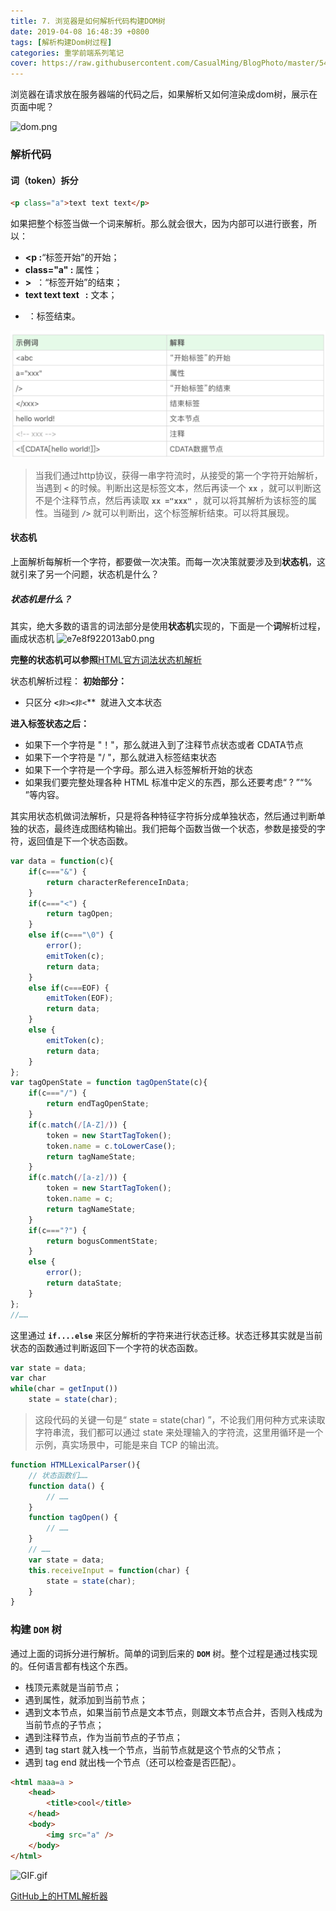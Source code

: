 ```yaml
---
title: 7. 浏览器是如何解析代码构建DOM树
date: 2019-04-08 16:48:39 +0800
tags: [解析构建Dom树过程]
categories: 重学前端系列笔记
cover: https://raw.githubusercontent.com/CasualMing/BlogPhoto/master/54a4d764.png
---
```

浏览器在请求放在服务器端的代码之后，如果解析又如何渲染成dom树，展示在页面中呢？

![dom.png](https://raw.githubusercontent.com/CasualMing/BlogPhoto/master/54a4d764.png)
<a name="d9457fa5"></a>
### 解析代码
<a name="ebf465eb"></a>
#### 词（token）拆分

```html
<p class="a">text text text</p>
```

如果把整个标签当做一个词来解析。那么就会很大，因为内部可以进行嵌套，所以：

- **<p :**“标签开始”的开始；
- **class="a" :** 属性；
- **>**  ：“标签开始”的结束；
- **text text text   :** 文本；
- **</p>** ：标签结束。

![f98444aa3ea7471d2414dd7d0f5e3a84.png](https://raw.githubusercontent.com/CasualMing/BlogPhoto/master/cca7834bfa46.png)

> 当我们通过http协议，获得一串字符流时，从接受的第一个字符开始解析，当遇到 **`<`** 的时候。判断出这是标签文本，然后再读一个 **`xx`** ，就可以判断这不是个注释节点，然后再读取 **`xx ="xxx"`** ，就可以将其解析为该标签的属性。当碰到 **`/>`** 就可以判断出，这个标签解析结束。可以将其展现。


<a name="3a5d8e29"></a>
#### 状态机
上面解析每解析一个字符，都要做一次决策。而每一次决策就要涉及到**状态机**，这就引来了另一个问题，状态机是什么？

##### 状态机是什么？
其实，绝大多数的语言的词法部分是使用**状态机**实现的，下面是一个**词**解析过程，画成状态机
![e7e8f922013ab0.png](https://raw.githubusercontent.com/CasualMing/BlogPhoto/master/45ac6aee42.png)

**完整的状态机可以参照**[HTML官方词法状态机解析](https://html.spec.whatwg.org/multipage/parsing.html#tokenization)

状态机解析过程：
**初始部分：**

- 只区分 **`<`**`非>`**`<`**`非<`**  就进入文本状态

**进入标签状态之后：**

- 如果下一个字符是 "！"，那么就进入到了注释节点状态或者 CDATA节点
- 如果下一个字符是 "/ "，那么就进入标签结束状态
- 如果下一个字符是一个字母。那么进入标签解析开始的状态
- 如果我们要完整处理各种 HTML 标准中定义的东西，那么还要考虑“ ? ”“% ”等内容。

其实用状态机做词法解析，只是将各种特征字符拆分成单独状态，然后通过判断单独的状态，最终连成图结构输出。我们把每个函数当做一个状态，参数是接受的字符，返回值是下一个状态函数。

```javascript
var data = function(c){
    if(c==="&") {
        return characterReferenceInData;
    }
    if(c==="<") {
        return tagOpen;
    }
    else if(c==="\0") {
        error();
        emitToken(c);
        return data;
    }
    else if(c===EOF) {
        emitToken(EOF);
        return data;
    }
    else {
        emitToken(c);
        return data;
    }
};
var tagOpenState = function tagOpenState(c){
    if(c==="/") {
        return endTagOpenState;
    }
    if(c.match(/[A-Z]/)) {
        token = new StartTagToken();
        token.name = c.toLowerCase();
        return tagNameState;
    }
    if(c.match(/[a-z]/)) {
        token = new StartTagToken();
        token.name = c;
        return tagNameState;
    }
    if(c==="?") {
        return bogusCommentState;
    }
    else {
        error();
        return dataState;
    }
};
//……
```

这里通过 **`if....else`** 来区分解析的字符来进行状态迁移。状态迁移其实就是当前状态的函数通过判断返回下一个字符的状态函数。

```javascript
var state = data;
var char
while(char = getInput())
    state = state(char);
```
> 这段代码的关键一句是“ state = state(char) ”，不论我们用何种方式来读取字符串流，我们都可以通过 state 来处理输入的字符流，这里用循环是一个示例，真实场景中，可能是来自 TCP 的输出流。
> 

```javascript
function HTMLLexicalParser(){
    // 状态函数们……
    function data() {
        // ……
    }
    function tagOpen() {
        // ……
    }
    // ……
    var state = data;
    this.receiveInput = function(char) {
        state = state(char);
    }
}
```

<a name="ee86bc99"></a>
### 构建 `DOM` 树
通过上面的词拆分进行解析。简单的词到后来的 **`DOM`** 树。整个过程是通过栈实现的。任何语言都有栈这个东西。

- 栈顶元素就是当前节点；
- 遇到属性，就添加到当前节点；
- 遇到文本节点，如果当前节点是文本节点，则跟文本节点合并，否则入栈成为当前节点的子节点；
- 遇到注释节点，作为当前节点的子节点；
- 遇到 tag start 就入栈一个节点，当前节点就是这个节点的父节点；
- 遇到 tag end 就出栈一个节点（还可以检查是否匹配）。

```html
<html maaa=a >
    <head>
        <title>cool</title>
    </head>
    <body>
        <img src="a" />
    </body>
</html>
```

![GIF.gif](https://raw.githubusercontent.com/CasualMing/BlogPhoto/master/392ee7c321.gif)

[GitHub上的HTML解析器](https://github.com/aimergenge/toy-html-parser)

